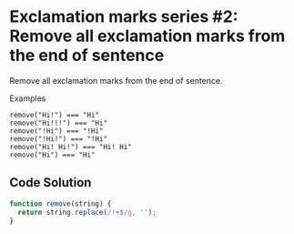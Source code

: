 # Exclamation marks series #2: Remove all exclamation marks from the end of sentence

Remove all exclamation marks from the end of sentence.

Examples
```
remove("Hi!") === "Hi"
remove("Hi!!!") === "Hi"
remove("!Hi") === "!Hi"
remove("!Hi!") === "!Hi"
remove("Hi! Hi!") === "Hi! Hi"
remove("Hi") === "Hi"
```


## Code Solution

```js
function remove(string) {
  return string.replace(/!+$/g, '');
}

``` 

